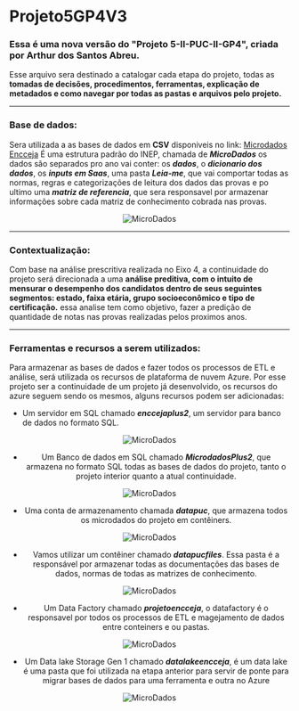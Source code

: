 # Projeto5GP4V3

### Essa é uma nova versão do "Projeto 5-II-PUC-II-GP4", criada por Arthur dos Santos Abreu.

Esse arquivo sera destinado a catalogar cada etapa do projeto, todas as **tomadas de decisões, procedimentos, ferramentas, explicação de metadados e como navegar por todas as pastas e arquivos pelo projeto.**

---

### Base de dados: 

Sera utilizada a as bases de dados em **CSV** disponiveis no link: [Microdados Encceja](https://www.gov.br/inep/pt-br/acesso-a-informacao/dados-abertos/microdados/encceja)
É uma estrutura padrão do INEP, chamada de ***MicroDados*** os dados são separados pro ano vai conter: os ***dados***, o ***dicionario dos dados***, os ***inputs em Saas***, uma pasta ***Leia-me***, que vai comportar todas as normas, regras e categorizações de leitura dos dados das provas e po ultimo uma ***matriz de referencia***, que sera responsavel por armazenar informações sobre cada matriz de conhecimento cobrada nas provas.

<div align="center">

![MicroDados](https://github.com/artabreupuc/Projeto5GP4V3/assets/141786256/012bb205-ce41-4630-892d-455109d49966)

</div>

---

### Contextualização: 

Com base na análise prescritiva realizada no Eixo 4, a continuidade do projeto será direcionada a uma **análise preditiva, com o intuito de mensurar o desempenho dos candidatos dentro de seus seguintes segmentos: estado, faixa etária, grupo socioeconômico e tipo de certificação.** essa analise tem como objetivo, fazer a predição de quantidade de notas nas provas realizadas pelos proximos anos.

---

### Ferramentas e recursos a serem utilizados: 

Para armazenar as bases de dados e fazer todos os processos de ETL e análise, será utilizada os recursos de plataforma de nuvem Azure. Por esse projeto ser a continuidade de um projeto já desenvolvido, os recursos do azure seguem sendo os mesmos, alguns recursos podem ser adicionadas:

* Um servidor em SQL chamado ***enccejaplus2***, um servidor para banco de dados no formato SQL.
  
<div align="center">

![MicroDados](https://github.com/artabreupuc/Projeto5GP4V3/assets/141786256/dab8e83a-6228-431d-86fc-808f6b88d06d)

* Um Banco de dados em SQL chamado ***MicrodadosPlus2***, que armazena no formato SQL todas as bases de dados do projeto, tanto o projeto interior quanto a atual continuidade.

<div align="center">

![MicroDados](https://github.com/artabreupuc/Projeto5GP4V3/assets/141786256/b6ab1a17-f062-4fd2-a658-37b5633c9b57)

* Uma conta de armazenamento chamada ***datapuc***, que armazena todos os microdados do projeto em contêiners.

<div align="center">

![MicroDados](https://github.com/artabreupuc/Projeto5GP4V3/assets/141786256/fda26a41-290a-40d0-8747-251113f9ce6d)

  * Vamos utilizar um contêiner chamado ***datapucfiles***. Essa pasta é a responsável por armazenar todas as documentações das bases de dados, normas de todas as matrizes de conhecimento.

<div align="center">

![MicroDados](https://github.com/artabreupuc/Projeto5GP4V3/assets/141786256/8088e27d-7e59-49ba-b0e9-dffef8dcf8e5)

* Um Data Factory chamado ***projetoencceja***, o datafactory é o responsavel por todos os processos de ETL e magejamento de dados entre conteiners e ou pastas.

<div align="center">

![MicroDados](https://github.com/artabreupuc/Projeto5GP4V3/assets/141786256/623dbd8a-f1f0-4958-81b9-00775e15fbc2)

* Um Data lake Storage Gen 1 chamado ***datalakeencceja***, é um data lake é uma pasta que foi utilizada na etapa anterior para servir de ponte para migrar bases de dados para uma ferramenta e outra no Azure

<div align="center">

![MicroDados](https://github.com/artabreupuc/Projeto5GP4V3/assets/141786256/e29522c1-a67c-478b-9b4c-fb77f347cba6)
